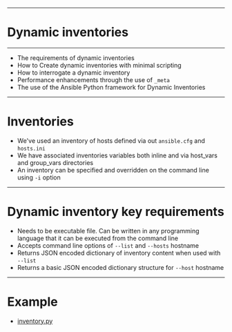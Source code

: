 
---

# Dynamic inventories

---

- The requirements of dynamic inventories
- How to Create dynamic inventories with minimal scripting
- How to interrogate a dynamic inventory
- Performance enhancements through the use of `_meta`
- The use of the Ansible Python framework for Dynamic Inventories

---

# Inventories

- We've used an inventory of hosts defined via out `ansible.cfg` and `hosts.ini`
- We have associated inventories variables both inline and via host_vars and group_vars directories
- An inventory can be specified and overridden on the command line using `-i` option

---

# Dynamic inventory key requirements

- Needs to be executable file. Can be written in any programming language that it can be executed from the command line
- Accepts command line options of `--list` and `--hosts` hostname
- Returns JSON encoded dictionary of inventory content when used with `--list`
- Returns a basic JSON encoded dictionary structure for `--host` hostname


---

# Example

- [inventory.py](../../inventory.py)
